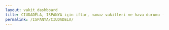 ```yaml
---
layout: vakit_dashboard
title: CIUDADELA, ISPANYA için iftar, namaz vakitleri ve hava durumu - ilçe/eyalet seç
permalink: /ISPANYA/CIUDADELA/
---
```


<script type="text/javascript">
  var GLOBAL_COUNTRY = 'ISPANYA';
  var GLOBAL_CITY = 'CIUDADELA';
  var GLOBAL_STATE = '';
  var lat = 72;
  var lon = 21;
</script>
